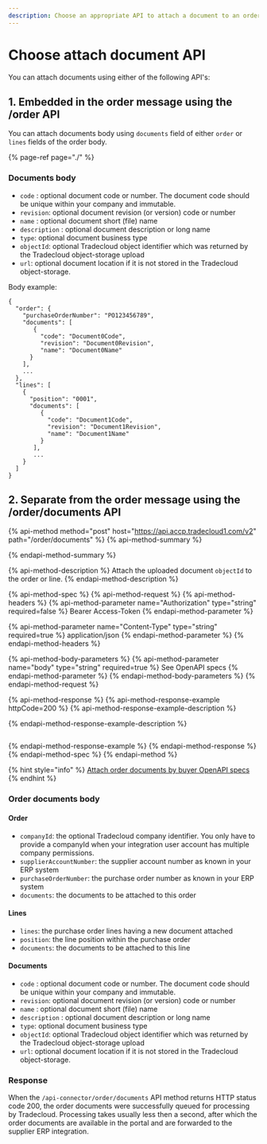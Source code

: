 ```yaml
---
description: Choose an appropriate API to attach a document to an order or line
---
```


# Choose attach document API

You can attach documents using either of the following API's:

## 1. Embedded in the order message using the /order API

You can attach documents body using `documents` field of either `order` or `lines` fields of the order body.

{% page-ref page="./" %}

### Documents body

* `code` : optional document code or number. The document code should be unique within your company and immutable.
* `revision`: optional document revision \(or version\) code or number
* `name` : optional document short \(file\) name
* `description` : optional document description or long name
* `type`: optional document business type
* `objectId`: optional Tradecloud object identifier which was returned by the Tradecloud object-storage upload
* `url`: optional document location if it is not stored in the Tradecloud object-storage.

Body example:

```text
{
  "order": {
    "purchaseOrderNumber": "PO123456789",
    "documents": [
       {
         "code": "Document0Code",
         "revision": "Document0Revision",
         "name": "Document0Name"
      }
    ],
    ...
  },
  "lines": [
    {
      "position": "0001",
      "documents": [
         {
           "code": "Document1Code",
           "revision": "Document1Revision",
           "name": "Document1Name"
         }
       ],
       ...
    }
  ]
}
```

## 2. Separate from the order message using the /order/documents API

{% api-method method="post" host="https://api.accp.tradecloud1.com/v2" path="/order/documents" %}
{% api-method-summary %}

{% endapi-method-summary %}

{% api-method-description %}
Attach the uploaded document `objectId` to the order or line.
{% endapi-method-description %}

{% api-method-spec %}
{% api-method-request %}
{% api-method-headers %}
{% api-method-parameter name="Authorization" type="string" required=false %}
Bearer Access-Token
{% endapi-method-parameter %}

{% api-method-parameter name="Content-Type" type="string" required=true %}
application/json
{% endapi-method-parameter %}
{% endapi-method-headers %}

{% api-method-body-parameters %}
{% api-method-parameter name="body" type="string" required=true %}
See OpenAPI specs
{% endapi-method-parameter %}
{% endapi-method-body-parameters %}
{% endapi-method-request %}

{% api-method-response %}
{% api-method-response-example httpCode=200 %}
{% api-method-response-example-description %}

{% endapi-method-response-example-description %}

```text

```
{% endapi-method-response-example %}
{% endapi-method-response %}
{% endapi-method-spec %}
{% endapi-method %}

{% hint style="info" %}
[Attach order documents by buyer OpenAPI specs](https://swagger-ui.accp.tradecloud1.com/?url=https://api.accp.tradecloud1.com/v2/api-connector/specs.yaml#/buyer-endpoints/attachOrderDocumentsByBuyerRoute)
{% endhint %}

### Order documents body

#### Order

* `companyId`: the optional Tradecloud company identifier. You only have to provide a companyId when your integration user account has multiple company permissions.
* `supplierAccountNumber`: the supplier account number as known in your ERP system
* `purchaseOrderNumber`: the purchase order number as known in your ERP system
* `documents`: the documents to be attached to this order

#### Lines

* `lines`: the purchase order lines having a new document attached
* `position`: the line position within the purchase order
* `documents`: the documents to be attached to this line

#### Documents

* `code` : optional document code or number. The document code should be unique within your company and immutable.
* `revision`: optional document revision \(or version\) code or number
* `name` : optional document short \(file\) name
* `description` : optional document description or long name
* `type`: optional document business type
* `objectId`: optional Tradecloud object identifier which was returned by the Tradecloud object-storage upload
* `url`: optional document location if it is not stored in the Tradecloud object-storage.

### Response

When the `/api-connector/order/documents` API method returns HTTP status code 200, the order documents were successfully queued for processing by Tradecloud. Processing takes usually less then a second, after which the order documents are available in the portal and are forwarded to the supplier ERP integration.

